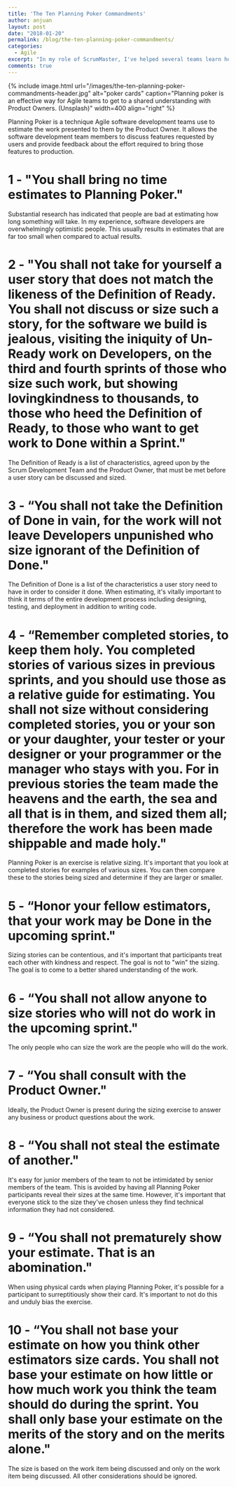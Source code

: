 ```yaml
---
title: 'The Ten Planning Poker Commandments'
author: anjuan
layout: post
date: "2018-01-20"
permalink: /blog/the-ten-planning-poker-commandments/
categories:
  - Agile
excerpt: "In my role of ScrumMaster, I've helped several teams learn how to use Planning Poker to size user stories. This post distills the lessons I've shared over the years."
comments: true
---
```


{% include image.html url="/images/the-ten-planning-poker-commandments-header.jpg" alt="poker cards" caption="Planning poker is an effective way for Agile teams to get to a shared understanding with Product Owners. (Unsplash)" width=400 align="right" %}

Planning Poker is a technique Agile software development teams use to estimate the work presented to them by the Product Owner. It allows the software development team members to discuss features requested by users and provide feedback about the effort required to bring those features to production.

# 1 - "You shall bring no time estimates to Planning Poker."

Substantial research has indicated that people are bad at estimating how long something will take. In my experience, software developers are overwhelmingly optimistic people. This usually results in estimates that are far too small when compared to actual results.

# 2 - "You shall not take for yourself a user story that does not match the likeness of the Definition of Ready. You shall not discuss or size such a story, for the software we build is jealous, visiting the iniquity of Un-Ready work on Developers, on the third and fourth sprints of those who size such work, but showing lovingkindness to thousands, to those who heed the Definition of Ready, to those who want to get work to Done within a Sprint."

The Definition of Ready is a list of characteristics, agreed upon by the Scrum Development Team and the Product Owner, that must be met before a user story can be discussed and sized.

# 3 - “You shall not take the Definition of Done in vain, for the work will not leave Developers unpunished who size ignorant of the Definition of Done."

The Definition of Done is a list of the characteristics a user story need to have in order to consider it done. When estimating, it's vitally important to think it terms of the entire development process including designing, testing, and deployment in addition to writing code.

# 4 - “Remember completed stories, to keep them holy. You completed stories of various sizes in previous sprints, and you should use those as a relative guide for estimating. You shall not size without considering completed stories, you or your son or your daughter, your tester or your designer or your programmer or the manager who stays with you. For in previous stories the team made the heavens and the earth, the sea and all that is in them, and sized them all; therefore the work has been made shippable and made holy."

Planning Poker is an exercise is relative sizing. It's important that you look at completed stories for examples of various sizes. You can then compare these to the stories being sized and determine if they are larger or smaller.

# 5 - “Honor your fellow estimators, that your work may be Done in the upcoming sprint."

Sizing stories can be contentious, and it's important that participants treat each other with kindness and respect. The goal is not to "win" the sizing. The goal is to come to a better shared understanding of the work.

# 6 - “You shall not allow anyone to size stories who will not do work in the upcoming sprint."

The only people who can size the work are the people who will do the work.

# 7 - “You shall consult with the Product Owner."

Ideally, the Product Owner is present during the sizing exercise to answer any business or product questions about the work.

# 8 - “You shall not steal the estimate of another."

It's easy for junior members of the team to not be intimidated by senior members of the team. This is avoided by having all Planning Poker participants reveal their sizes at the same time. However, it's important that everyone stick to the size they've chosen unless they find technical information they had not considered.

# 9 - “You shall not prematurely show your estimate. That is an abomination."

When using physical cards when playing Planning Poker, it's possible for a participant to surreptitiously show their card. It's important to not do this and unduly bias the exercise.

# 10 - “You shall not base your estimate on how you think other estimators size cards. You shall not base your estimate on how little or how much work you think the team should do during the sprint. You shall only base your estimate on the merits of the story and on the merits alone."

The size is based on the work item being discussed and only on the work item being discussed. All other considerations should be ignored.